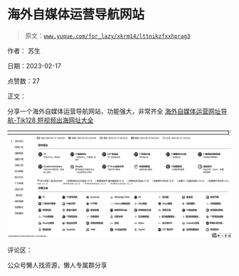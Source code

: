 # 海外自媒体运营导航网站

> 原文：[`www.yuque.com/for_lazy/xkrm14/lttnikzfxxhprag3`](https://www.yuque.com/for_lazy/xkrm14/lttnikzfxxhprag3)



作者： 苏生



日期：2023-02-17



点赞数：27



正文：



分享一个海外自媒体运营导航网站，功能强大，非常齐全 [海外自媒体运营网址导航-Tik128 短视频出海网址大全](https://tik128.com/)



![](img/720b2db1c4fd6d5d93d4bcfdc0e83a58.png)  

评论区：



公众号懒人找资源，懒人专属群分享

